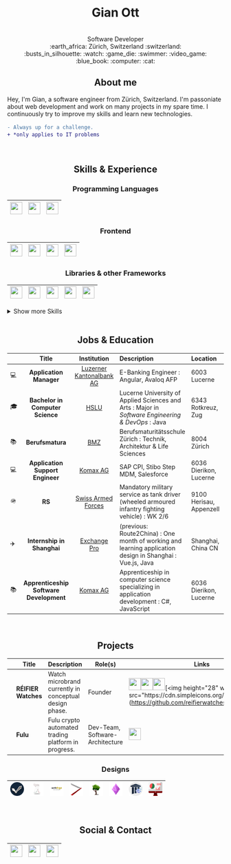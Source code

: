 # <h1 align="center"> Gian Ott </h1>
<br>

<div align="center">
Software Developer<br>
:earth_africa: Zürich, Switzerland :switzerland:<br>
:busts_in_silhouette: :watch: :game_die: :swimmer: :video_game: :blue_book: :computer: :cat:
</div>

## <h2 align="center"> About me </h2>
Hey, I'm Gian, a software engineer from Zürich, Switzerland. I'm passoniate about web development and work on many projects in my spare time. I continuously try to improve my skills and learn new technologies.

```diff
- Always up for a challenge.
+ *only applies to IT problems
```

<br>

## <h2 align="center"> Skills & Experience </h2>
### <h3 align="center"> Programming Languages </h3>
<div align="center">

| [<img height="28" width="28" src="https://cdn.jsdelivr.net/gh/devicons/devicon@latest/icons/csharp/csharp-original.svg">](https://learn.microsoft.com/en-us/dotnet/csharp/) | [<img height="28" width="28" src="https://cdn.jsdelivr.net/gh/devicons/devicon@latest/icons/typescript/typescript-original.svg">](https://www.typescriptlang.org/docs/) | [<img height="28" width="28" src="https://cdn.jsdelivr.net/gh/devicons/devicon@latest/icons/java/java-original.svg">](https://www.java.com/en/) |
|---|---|---|

</div>

### <h3 align="center"> Frontend </h3>
<div align="center">

| [<img height="28" width="28" src="https://cdn.jsdelivr.net/gh/devicons/devicon@latest/icons/angular/angular-original.svg">](https://angular.dev/overview) | [<img height="28" width="28" src="https://cdn.jsdelivr.net/gh/devicons/devicon@latest/icons/svelte/svelte-original.svg">](https://svelte.dev/docs/svelte/overview) | [<img height="28" width="28" src="https://cdn.jsdelivr.net/gh/devicons/devicon@latest/icons/jetpackcompose/jetpackcompose-original.svg">](https://developer.android.com/compose) | [<img height="28" width="28" src="https://cdn.jsdelivr.net/gh/devicons/devicon@latest/icons/vuejs/vuejs-original.svg">](https://docs.docker.com/engine/)
|---|---|---|---|

</div>

### <h3 align="center"> Libraries & other Frameworks </h3>
<div align="center">

| [<img height="28" width="28" src="https://objectcomputing.com/files/9316/2275/4423/micronaut_stacked_white.svg">](https://docs.micronaut.io/index.html) | [<img height="28" width="28" src="https://cdn.jsdelivr.net/gh/devicons/devicon@latest/icons/nodejs/nodejs-original.svg">](https://nodejs.org/en/) | [<img height="28" width="28" src="https://cdn.jsdelivr.net/gh/devicons/devicon@latest/icons/socketio/socketio-original.svg">](https://socket.io/) | [<img height="28" width="28" src="https://cdn.jsdelivr.net/gh/devicons/devicon@latest/icons/wasm/wasm-original.svg">](https://www.assemblyscript.org/) | [<img height="28" width="28" src="https://cdn.jsdelivr.net/gh/devicons/devicon@latest/icons/docker/docker-original.svg">](https://vuejs.org/) | 
|---|---|---|---|---|

</div>

<details>
<summary>Show more Skills</summary>

### <h3 align="center"> Design </h3>
<div align="center">

| [<img height="28" width="28" src="https://cdn.jsdelivr.net/gh/devicons/devicon@latest/icons/inkscape/inkscape-original.svg">](https://inkscape.org/) | [<img height="28" width="28" src="https://upload.wikimedia.org/wikipedia/commons/f/f5/Affinity_Photo_V2_icon.svg">](https://affinity.serif.com/en-us/photo/) | [<img height="28" width="28" src="https://cdn.jsdelivr.net/gh/devicons/devicon@latest/icons/blender/blender-original.svg">](https://www.blender.org/) |
|---|---|---|

</div>
<br>

### <h3 align="center"> Languages </h3>
<div align="center">

| :switzerland: | :de: | :gb: | :fr: | 
|---|---|---|---|

</div>
<br>

### <h3 align="center"> What I want to learn: </h3>

```json
{
  "language": ["GO", "DENO"],
  "frontend": ["FLUTTER"],
  "ci-cd_testing": ["CHAOS_MONKEY"],
  "spoken-languages": ["FR", "IT"],
  "things-to-forget": ["PHP"],
}
```

</details>
<br>

## <h2 align="center"> Jobs & Education </h2>

|   | Title | Institution | Description | Location | Date |
|---|:-----:|:-----------:|:------------|:---------|:----:|
| :computer: | **Application Manager** | [Luzerner Kantonalbank AG](https://www.lukb.ch/) | E-Banking Engineer : Angular, Avaloq AFP | 6003 Lucerne | _2024 - <ins>now</ins>_ |
| :mortar_board: | **Bachelor in Computer Science** | [HSLU](https://www.hslu.ch/en/lucerne-school-of-information-technology/) | Lucerne University of Applied Sciences and Arts : Major in *Software Engineering & DevOps* : Java | 6343 Rotkreuz, Zug | _2022 - <ins>now</ins> (2025)_ |
| :books: | **Berufsmatura** | [BMZ](https://www.bms-zuerich.ch) | Berufsmaturitätsschule Zürich : Technik, Architektur & Life Sciences | 8004 Zürich | _2021 - 2022_ |
| :computer: | **Application Support Engineer** | [Komax AG](https://www.komaxgroup.com) | SAP CPI, Stibo Step MDM, Salesforce | 6036 Dierikon, Lucerne | _2020 - 2021_ |
| 🪖 | **RS** | [Swiss Armed Forces](https://www.vtg.admin.ch/de/home.html) | Mandatory military service as tank driver (wheeled armoured infantry fighting vehicle) : WK 2/6 | 9100 Herisau, Appenzell | _2020_ |
| :airplane: | **Internship in Shanghai** | [Exchange Pro](https://www.linkedin.com/company/exchangepro/) | (previous: Route2China) : One month of working and learning application design in Shanghai : Vue.js, Java | Shanghai, China CN | _2019_ |
| :books: | **Apprenticeship Software Development** | [Komax AG](https://www.komaxgroup.com) | Apprenticeship in computer science specializing in application development : C#, JavaScript | 6036 Dierikon, Lucerne | _2016 - 2020_ |

<br>

## <h2 align="center"> Projects </h2>
<div align="center">

|   | Title | Description |  Role(s) | Links |
|---|-------|-------------|----------|-------|
| <img height="32" width="32" src="https://raw.githubusercontent.com/Nichtgian/Nichtgian/main/src/logos/reifier.png"> | **RÉIFIER Watches** | Watch microbrand currently in conceptual design phase. | Founder | [<img height="28" width="28" src="https://cdn.simpleicons.org/googlechrome/00060f">](https://www.réifier.com/)[<img height="28" width="28" src="https://cdn.simpleicons.org/instagram/00060f">](https://www.instagram.com/reifierwatches/)[<img height="28" width="28" src="https://cdn.jsdelivr.net/gh/devicons/devicon@latest/icons/linkedin/linkedin-original.svg">](https://www.instagram.com/reifierwatches/](https://www.linkedin.com/company/r%C3%A9ifier))[<img height="28" width="28" src="https://cdn.simpleicons.org/github/00060f">](https://github.com/reifierwatches) |
| <img height="32" width="32" src="https://raw.githubusercontent.com/Nichtgian/Nichtgian/main/src/logos/fulu.png"> | **Fulu** | Fulu crypto automated trading platform in progress. | Dev-Team, Software-Architecture | [<img height="28" width="28" src="https://cdn.simpleicons.org/github/dbb11e">](https://github.com/FuluCrypto/) 

</div>

### <h3 align="center"> Designs </h3>
<div align="center">

| <img height="32" width="32" src="https://raw.githubusercontent.com/Nichtgian/Nichtgian/main/src/logos/tarin.png"> | <img height="32" width="32" src="https://raw.githubusercontent.com/Nichtgian/Nichtgian/main/src/designs/BMA-crypto.png"> | <img height="32" width="32" src="https://raw.githubusercontent.com/Nichtgian/Nichtgian/main/src/designs/BMS-webArgn.png"> | <img height="32" width="32" src="https://raw.githubusercontent.com/Nichtgian/Nichtgian/main/src/designs/barber.png"> | <img height="32" width="32" src="https://raw.githubusercontent.com/Nichtgian/Nichtgian/main/src/designs/VA-tree.png"> | <img height="32" width="32" src="https://raw.githubusercontent.com/Nichtgian/Nichtgian/main/src/designs/BBZW-numerous.png"> | <img height="32" width="32" src="https://raw.githubusercontent.com/Nichtgian/Nichtgian/main/src/designs/HSLU-pta.png"> | <img height="32" width="32" src="https://raw.githubusercontent.com/Nichtgian/Nichtgian/main/src/designs/HSLU-wipro.png"> |
|---|---|---|---|---|---|---|---|

</div>
<br>

## <h2 align="center"> Social & Contact </h2>
<div align="center">

| [<img height="28" width="28" src="https://cdn.jsdelivr.net/gh/devicons/devicon@latest/icons/linkedin/linkedin-original.svg">](https://www.linkedin.com/in/nichtgian/) | [<img height="28" width="28" src="https://upload.wikimedia.org/wikipedia/commons/9/95/Instagram_logo_2022.svg">](https://www.instagram.com/gian.ott/) | [<img height="28" width="28" src="https://upload.wikimedia.org/wikipedia/commons/7/7e/Gmail_icon_%282020%29.svg">](mailto:nichtgian@gmail.com) | 
|---|---|---|

</div>

[^1]: Last edited: 24.12.2024
